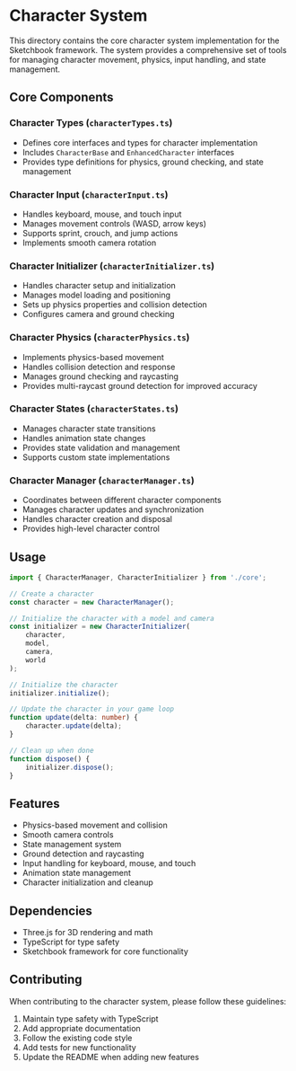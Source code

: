 # Character System

This directory contains the core character system implementation for the Sketchbook framework. The system provides a comprehensive set of tools for managing character movement, physics, input handling, and state management.

## Core Components

### Character Types (`characterTypes.ts`)
- Defines core interfaces and types for character implementation
- Includes `CharacterBase` and `EnhancedCharacter` interfaces
- Provides type definitions for physics, ground checking, and state management

### Character Input (`characterInput.ts`)
- Handles keyboard, mouse, and touch input
- Manages movement controls (WASD, arrow keys)
- Supports sprint, crouch, and jump actions
- Implements smooth camera rotation

### Character Initializer (`characterInitializer.ts`)
- Handles character setup and initialization
- Manages model loading and positioning
- Sets up physics properties and collision detection
- Configures camera and ground checking

### Character Physics (`characterPhysics.ts`)
- Implements physics-based movement
- Handles collision detection and response
- Manages ground checking and raycasting
- Provides multi-raycast ground detection for improved accuracy

### Character States (`characterStates.ts`)
- Manages character state transitions
- Handles animation state changes
- Provides state validation and management
- Supports custom state implementations

### Character Manager (`characterManager.ts`)
- Coordinates between different character components
- Manages character updates and synchronization
- Handles character creation and disposal
- Provides high-level character control

## Usage

```typescript
import { CharacterManager, CharacterInitializer } from './core';

// Create a character
const character = new CharacterManager();

// Initialize the character with a model and camera
const initializer = new CharacterInitializer(
    character,
    model,
    camera,
    world
);

// Initialize the character
initializer.initialize();

// Update the character in your game loop
function update(delta: number) {
    character.update(delta);
}

// Clean up when done
function dispose() {
    initializer.dispose();
}
```

## Features

- Physics-based movement and collision
- Smooth camera controls
- State management system
- Ground detection and raycasting
- Input handling for keyboard, mouse, and touch
- Animation state management
- Character initialization and cleanup

## Dependencies

- Three.js for 3D rendering and math
- TypeScript for type safety
- Sketchbook framework for core functionality

## Contributing

When contributing to the character system, please follow these guidelines:

1. Maintain type safety with TypeScript
2. Add appropriate documentation
3. Follow the existing code style
4. Add tests for new functionality
5. Update the README when adding new features 
